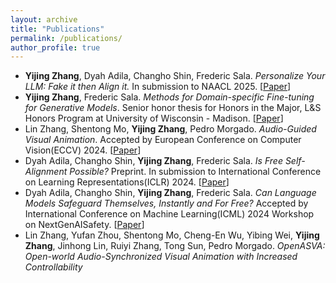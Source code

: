 ```yaml
---
layout: archive
title: "Publications"
permalink: /publications/
author_profile: true
---
```


- **Yijing Zhang**, Dyah Adila, Changho Shin, Frederic Sala. *Personalize Your LLM: Fake it then Align it.* In submission to NAACL 2025. \[[Paper](../files/CHAMELEON_NAACL_.pdf)\]
- **Yijing Zhang**, Frederic Sala. *Methods for Domain-specific Fine-tuning for Generative Models*. Senior honor thesis for Honors in the Major, L&S Honors Program at University of Wisconsin - Madison. \[[Paper](../files/Thesis.pdf)\]
- Lin Zhang, Shentong Mo, **Yijing Zhang**, Pedro Morgado. *Audio-Guided Visual Animation*. Accepted by European Conference on Computer Vision(ECCV) 2024.  \[[Paper](https://arxiv.org/abs/2403.05659)\]
- Dyah Adila, Changho Shin, **Yijing Zhang**, Frederic Sala. *Is Free Self-Alignment Possible?* Preprint. In submission to International Conference on Learning Representations(ICLR) 2024. \[[Paper](https://arxiv.org/abs/2406.03642)\]
- Dyah Adila, Changho Shin, **Yijing Zhang**, Frederic Sala. *Can Language Models Safeguard Themselves, Instantly and For Free?* Accepted by International Conference on Machine Learning(ICML) 2024 Workshop on NextGenAISafety. \[[Paper](https://openreview.net/pdf?id=ALRWSxT1rl)\]
- Lin Zhang, Yufan Zhou, Shentong Mo, Cheng-En Wu, Yibing Wei, **Yijing Zhang**, Jinhong Lin, Ruiyi Zhang, Tong Sun, Pedro Morgado. *OpenASVA: Open-world Audio-Synchronized Visual Animation with Increased Controllability*

